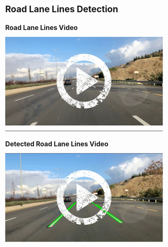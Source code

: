# Road Lane Lines Detection
## Road Lane Lines Video
[![Road_Lane_Lines_Video](https://github.com/kemalkilicaslan/Road_Lane_Lines_Detection/blob/main/Road_Lane_Lines_Video.jpg)](https://youtu.be/cThrAXOB3PA)
___
## Detected Road Lane Lines Video
[![Detected_Road_Lane_Lines_Video](https://github.com/kemalkilicaslan/Road_Lane_Lines_Detection/blob/main/Detected_Road_Lane_Lines_Video.jpg)](https://youtu.be/DYu8wSEVJSw)
